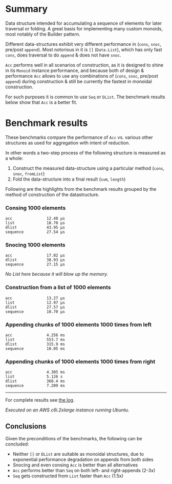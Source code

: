 # Summary

Data structure intended for accumulating a sequence of elements
for later traversal or folding.
A great basis for implementing many custom monoids,
most notably of the Builder pattern.

Different data-structures exhibit very different performance in (`cons`, `snoc`, pre/post `append`).
Most notorious in it is `[]` (`Data.List`), which has only fast `cons`, does traversal to do `append` & does not have `snoc`.

`Acc` performs well in all scenarios of construction, as it is designed to shine in its `Monoid` instance performance, and because both of design & performance `Acc` allows to use any combinations of (`cons`, `snoc`, pre/post `append`) during construction & still be currently the fastest in monoidal construction.

For such purposes it is common to use `Seq` or `DList`.
The benchmark results below show that `Acc` is a better fit.

# Benchmark results

These benchmarks compare the performance of `Acc` vs. various other structures
as used for aggregation with intent of reduction.

In other words a two-step process of the following structure is measured as a whole:

1. Construct the measured data-structure using a particular method (`cons`, `snoc`, `fromList`)
2. Fold the data-structure into a final result (`sum`, `length`)

Following are the highlights from the benchmark results
grouped by the method of construction of the datastructure.

### Consing 1000 elements

```
acc               12.40 μs
list              18.70 μs
dlist             43.95 μs
sequence          27.54 μs
```

### Snocing 1000 elements

```
acc               17.02 μs
dlist             38.93 μs
sequence          27.15 μs
```

_No List here because it will blow up the memory._

### Construction from a list of 1000 elements

```
acc               13.27 μs
list              12.97 μs
dlist             27.57 μs
sequence          10.70 μs
```

### Appending chunks of 1000 elements 1000 times from left

```
acc               4.256 ms
list              553.7 ms
dlist             315.9 ms
sequence          10.05 ms
```

### Appending chunks of 1000 elements 1000 times from right

```
acc               4.305 ms
list              5.126 s
dlist             360.4 ms
sequence          7.209 ms
```

---

For complete results see [the log](bench-results).

_Executed on an AWS c6i.2xlarge instance running Ubuntu._

## Conclusions

Given the preconditions of the benchmarks, the following can be concluded:

- Neither `[]` or `DList` are suitable as monoidal structures, due to exponential performance degradation on appends from both sides
- Snocing and even consing `Acc` is better than all alternatives
- `Acc` performs better than `Seq` on both left- and right-appends (2-3x)
- `Seq` gets constructed from `List` faster than `Acc` (1.5x)
